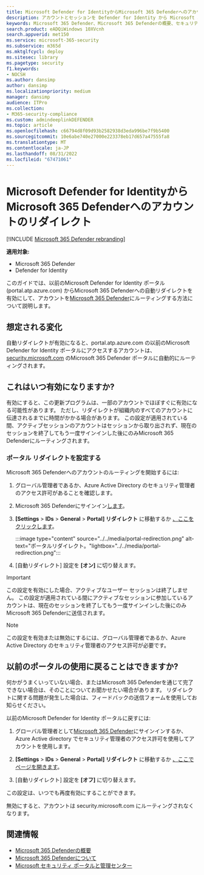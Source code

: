 ```yaml
---
title: Microsoft Defender for IdentityからMicrosoft 365 Defenderへのアカウントのリダイレクト
description: アカウントとセッションを Defender for Identity から Microsoft 365 Defenderにリダイレクトする方法。
keywords: Microsoft 365 Defender、Microsoft 365 Defenderの概要、セキュリティ センターのリダイレクト
search.product: eADQiWindows 10XVcnh
search.appverid: met150
ms.service: microsoft-365-security
ms.subservice: m365d
ms.mktglfcycl: deploy
ms.sitesec: library
ms.pagetype: security
f1.keywords:
- NOCSH
ms.author: dansimp
author: dansimp
ms.localizationpriority: medium
manager: dansimp
audience: ITPro
ms.collection:
- M365-security-compliance
ms.custom: admindeeplinkDEFENDER
ms.topic: article
ms.openlocfilehash: c66794d8f09d93b2582938d3eda996be7f9b5400
ms.sourcegitcommit: 10e6abe740e27000e223378eb17d657a47555fa8
ms.translationtype: MT
ms.contentlocale: ja-JP
ms.lasthandoff: 08/31/2022
ms.locfileid: "67471061"
---
```

# <a name="redirecting-accounts-from-microsoft-defender-for-identity-to-microsoft-365-defender"></a>Microsoft Defender for IdentityからMicrosoft 365 Defenderへのアカウントのリダイレクト

[!INCLUDE [Microsoft 365 Defender rebranding](../includes/microsoft-defender.md)]

**適用対象:**

- Microsoft 365 Defender
- Defender for Identity

このガイドでは、以前のMicrosoft Defender for Identity ポータル (portal.atp.azure.com) からMicrosoft 365 Defenderへの自動リダイレクトを有効にして、アカウントを<a href="https://go.microsoft.com/fwlink/p/?linkid=2077139" target="_blank">Microsoft 365 Defender</a>にルーティングする方法について説明します。

## <a name="what-to-expect"></a>想定される変化

自動リダイレクトが有効になると、portal.atp.azure.com の以前のMicrosoft Defender for Identity ポータルにアクセスするアカウントは、<a href="https://go.microsoft.com/fwlink/p/?linkid=2077139" target="_blank">security.microsoft.com</a> のMicrosoft 365 Defender ポータルに自動的にルーティングされます。

## <a name="when-does-this-take-effect"></a>これはいつ有効になりますか?

有効にすると、この更新プログラムは、一部のアカウントでほぼすぐに有効になる可能性があります。 ただし、リダイレクトが組織内のすべてのアカウントに伝達されるまでに時間がかかる場合があります。 この設定が適用されている間、アクティブセッションのアカウントはセッションから取り出されず、現在のセッションを終了してもう一度サインインした後にのみMicrosoft 365 Defenderにルーティングされます。  

### <a name="set-up-portal-redirection"></a>ポータル リダイレクトを設定する

Microsoft 365 Defenderへのアカウントのルーティングを開始するには:

1. グローバル管理者であるか、Azure Active Directory のセキュリティ管理者のアクセス許可があることを確認します。

1. Microsoft 365 Defenderにサインイン<a href="https://go.microsoft.com/fwlink/p/?linkid=2077139" target="_blank">します</a>。

1. **[Settings** > **IDs** > **General** > **Portal] リダイレクト** に移動するか [、ここをクリックします](https://security.microsoft.com/preferences2/portal_redirection)。

    :::image type="content" source="../../media/portal-redirection.png" alt-text="ポータルリダイレクト。"lightbox="../../media/portal-redirection.png":::

1. [自動リダイレクト] 設定を **[オン]** に切り替えます。

>[!IMPORTANT]
>この設定を有効にした場合、アクティブなユーザー セッションは終了しません。 この設定が適用されている間にアクティブなセッションに参加しているアカウントは、現在のセッションを終了してもう一度サインインした後にのみMicrosoft 365 Defenderに送信されます。

>[!NOTE]
>この設定を有効または無効にするには、グローバル管理者であるか、Azure Active Directory のセキュリティ管理者のアクセス許可が必要です。  

## <a name="can-i-go-back-to-using-the-former-portal"></a>以前のポータルの使用に戻ることはできますか?

何かがうまくいっていない場合、またはMicrosoft 365 Defenderを通じて完了できない場合は、そのことについてお聞かせたい場合があります。 リダイレクトに関する問題が発生した場合は、フィードバックの送信フォームを使用してお知らせください。

以前のMicrosoft Defender for Identity ポータルに戻すには:

1. グローバル管理者として<a href="https://go.microsoft.com/fwlink/p/?linkid=2077139" target="_blank">Microsoft 365 Defender</a>にサインインするか、Azure Active directory でセキュリティ管理者のアクセス許可を使用してアカウントを使用します。

2. **[Settings** > **IDs** > **General** > **Portal] リダイレクト** に移動するか [、ここでページを開きます](https://security.microsoft.com/preferences2/portal_redirection)。  

3. [自動リダイレクト] 設定を **[オフ]** に切り替えます。

この設定は、いつでも再度有効にすることができます。

無効にすると、アカウントは security.microsoft.com にルーティングされなくなります。

## <a name="related-information"></a>関連情報

- [Microsoft 365 Defenderの概要](microsoft-365-defender.md)
- [Microsoft 365 Defenderについて](https://www.microsoft.com/microsoft-365/security/microsoft-365-defender)
- [Microsoft セキュリティ ポータルと管理センター](portals.md)
